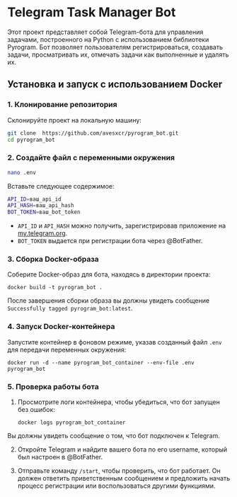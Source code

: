 # Telegram Task Manager Bot

Этот проект представляет собой Telegram-бота для управления задачами, построенного на Python с использованием библиотеки Pyrogram. Бот позволяет пользователям регистрироваться, создавать задачи, просматривать их, отмечать задачи как выполненные и удалять их.

## Установка и запуск с использованием Docker

### 1. Клонирование репозитория

Склонируйте проект на локальную машину:

```bash
git clone  https://github.com/avesxcr/pyrogram_bot.git
cd pyrogram_bot
```
### 2. Создайте файл с переменными окружения

```bash
nano .env
```

Вставьте следующее содержимое:

```bash
API_ID=ваш_api_id 
API_HASH=ваш_api_hash 
BOT_TOKEN=ваш_bot_token
```

-   `API_ID`  и  `API_HASH`  можно получить, зарегистрировав приложение на  [my.telegram.org](https://my.telegram.org/).
-   `BOT_TOKEN`  выдается при регистрации бота через  @BotFather.

### 3. Сборка Docker-образа

Соберите Docker-образ для бота, находясь в директории проекта:

`docker build -t pyrogram_bot .` 

После завершения сборки образа вы должны увидеть сообщение  `Successfully tagged pyrogram_bot:latest`.

### 4. Запуск Docker-контейнера

Запустите контейнер в фоновом режиме, указав созданный файл  `.env`  для передачи переменных окружения:

`docker run -d --name pyrogram_bot_container --env-file .env pyrogram_bot` 

### 5. Проверка работы бота

1.  Просмотрите логи контейнера, чтобы убедиться, что бот запущен без ошибок:
    
    `docker logs pyrogram_bot_container` 
    
 Вы должны увидеть сообщение о том, что бот подключен к Telegram.
    
2.  Откройте Telegram и найдите вашего бота по его username, который был настроен в  @BotFather.
    
3.  Отправьте команду  `/start`, чтобы проверить, что бот работает. Он должен ответить приветственным сообщением и предложить начать процесс регистрации или воспользоваться другими функциями.